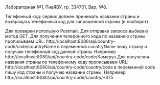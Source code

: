 Лабораторная №1, ПнаЯВУ, гр. 334701, Вар. №8.

Телефонный код: сервис должен принимать название страны
и возвращать телефонный код для запрошенной страны (и наоборот)

Для проверки использую Postman. Для отправки запроса выбираю метод GET.
Для получения телефонного кода по названию страны прописываем URL: http://localhost:8080/api/country-code/code/countryName в переменной countryName пишу страну и получаю телефонный код данной страны.
Например http://localhost:8080/api/country-code/code/Камерун 
Для получения названия страны по телефонному коду прописываем URL: http://localhost:8080/api/country-code/country/code в переменной code пишу код страны и получаю название страны.
Например http://localhost:8080/api/country-code/country/+375
